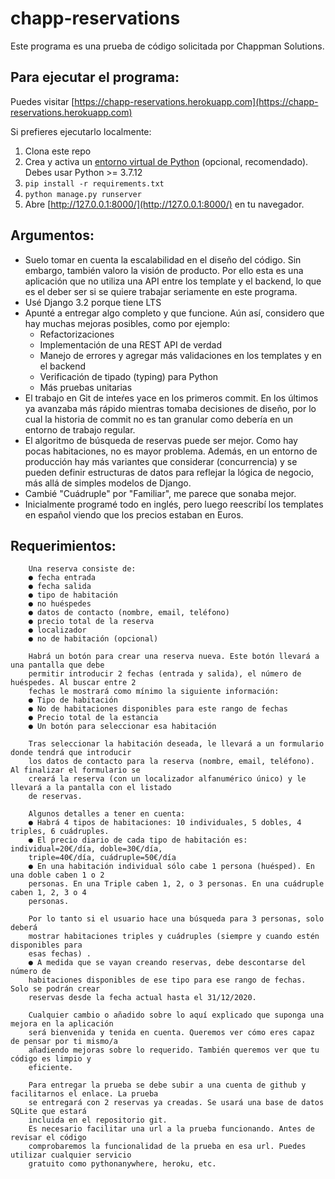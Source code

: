 # chapp-reservations

Este programa es una prueba de código solicitada por Chappman Solutions.

## Para ejecutar el programa:

Puedes visitar [https://chapp-reservations.herokuapp.com](https://chapp-reservations.herokuapp.com)

Si prefieres ejecutarlo localmente:

1. Clona este repo
2. Crea y activa un [entorno virtual de Python](https://virtualenv.pypa.io/en/latest/) (opcional, recomendado). Debes usar  Python >= 3.7.12
3. `pip install -r requirements.txt`
4. `python manage.py runserver`
5. Abre [http://127.0.0.1:8000/](http://127.0.0.1:8000/) en tu navegador.

## Argumentos:

- Suelo tomar en cuenta la escalabilidad en el diseño del código. Sin embargo, también valoro la visión de producto. Por ello esta es una aplicación que no utiliza una API entre los template y el backend, lo que es el deber ser si se quiere trabajar seriamente en este programa.
- Usé Django 3.2 porque tiene LTS
- Apunté a entregar algo completo y que funcione. Aún así, considero que hay muchas mejoras posibles, como por ejemplo:
    - Refactorizaciones
    - Implementación de una REST API de verdad
    - Manejo de errores y agregar más validaciones en los templates y en el backend
    - Verificación de tipado (typing) para Python
    - Más pruebas unitarias
- El trabajo en Git de inteŕes yace en los primeros commit. En los últimos ya avanzaba más rápido mientras tomaba decisiones de diseño, por lo cual la historia de commit no es tan granular como debería en un entorno de trabajo regular.
- El algoritmo de búsqueda de reservas puede ser mejor. Como hay pocas habitaciones, no es mayor problema. Además, en un entorno de producción hay más variantes que considerar (concurrencia) y se pueden definir estructuras de datos para reflejar la lógica de negocio, más allá de simples modelos de Django.
- Cambié "Cuádruple" por "Familiar", me parece que sonaba mejor.
- Inicialmente programé todo en inglés, pero luego reescribí los templates en español viendo que los precios estaban en Euros.

## Requerimientos:

```
    Una reserva consiste de:
    ● fecha entrada
    ● fecha salida
    ● tipo de habitación
    ● no huéspedes
    ● datos de contacto (nombre, email, teléfono)
    ● precio total de la reserva
    ● localizador
    ● no de habitación (opcional)

    Habrá un botón para crear una reserva nueva. Este botón llevará a una pantalla que debe
    permitir introducir 2 fechas (entrada y salida), el número de huéspedes. Al buscar entre 2
    fechas le mostrará como mínimo la siguiente información:
    ● Tipo de habitación
    ● No de habitaciones disponibles para este rango de fechas
    ● Precio total de la estancia
    ● Un botón para seleccionar esa habitación

    Tras seleccionar la habitación deseada, le llevará a un formulario donde tendrá que introducir
    los datos de contacto para la reserva (nombre, email, teléfono). Al finalizar el formulario se
    creará la reserva (con un localizador alfanumérico único) y le llevará a la pantalla con el listado
    de reservas.

    Algunos detalles a tener en cuenta:
    ● Habrá 4 tipos de habitaciones: 10 individuales, 5 dobles, 4 triples, 6 cuádruples.
    ● El precio diario de cada tipo de habitación es: individual=20€/día, doble=30€/día,
    triple=40€/día, cuádruple=50€/día
    ● En una habitación individual sólo cabe 1 persona (huésped). En una doble caben 1 o 2
    personas. En una Triple caben 1, 2, o 3 personas. En una cuádruple caben 1, 2, 3 o 4
    personas.

    Por lo tanto si el usuario hace una búsqueda para 3 personas, solo deberá
    mostrar habitaciones triples y cuádruples (siempre y cuando estén disponibles para
    esas fechas) .
    ● A medida que se vayan creando reservas, debe descontarse del número de
    habitaciones disponibles de ese tipo para ese rango de fechas. Solo se podrán crear
    reservas desde la fecha actual hasta el 31/12/2020.

    Cualquier cambio o añadido sobre lo aquí explicado que suponga una mejora en la aplicación
    será bienvenida y tenida en cuenta. Queremos ver cómo eres capaz de pensar por ti mismo/a
    añadiendo mejoras sobre lo requerido. También queremos ver que tu código es limpio y
    eficiente.

    Para entregar la prueba se debe subir a una cuenta de github y facilitarnos el enlace. La prueba
    se entregará con 2 reservas ya creadas. Se usará una base de datos SQLite que estará
    incluida en el repositorio git.
    Es necesario facilitar una url a la prueba funcionando. Antes de revisar el código
    comprobaremos la funcionalidad de la prueba en esa url. Puedes utilizar cualquier servicio
    gratuito como pythonanywhere, heroku, etc.
```

